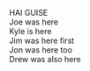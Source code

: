 HAI GUISE  
Joe was here  
Kyle is here  
Jim was here first  
Jon was here too  
Drew was also here
